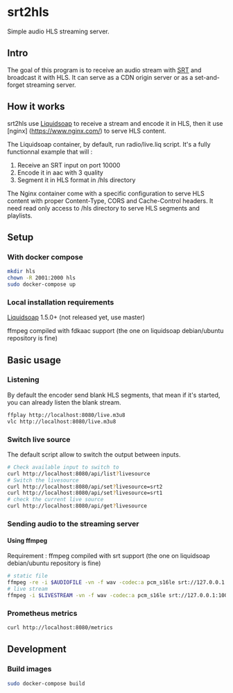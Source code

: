 # srt2hls

Simple audio HLS streaming server.

## Intro

The goal of this program is to receive an audio stream with [SRT](https://github.com/Haivision/srt) and broadcast it with HLS. It can serve as a CDN origin server or as a set-and-forget streaming server.

## How it works

srt2hls use [Liquidsoap](https://www.liquidsoap.info) to receive a stream and encode it in HLS, then it use [nginx] (https://www.nginx.com/) to serve HLS content.

The Liquidsoap container, by default, run radio/live.liq script. It's a fully functionnal example that will :
1. Receive an SRT input on port 10000
2. Encode it in aac with 3 quality
3. Segment it in HLS format in /hls directory

The Nginx container come with a specific configuration to serve HLS content with proper Content-Type, CORS and Cache-Control headers. It need read only access to /hls directory to serve HLS segments and playlists.

## Setup
### With docker compose
```bash
mkdir hls
chown -R 2001:2000 hls
sudo docker-compose up
```

### Local installation requirements

[Liquidsoap](https://www.liquidsoap.info) 1.5.0+ (not released yet, use master)

ffmpeg compiled with fdkaac support (the one on liquidsoap debian/ubuntu repository is fine)


## Basic usage

### Listening
By default the encoder send blank HLS segments, that mean if it's started, you can already listen the blank stream.

```bash
ffplay http://localhost:8080/live.m3u8
vlc http://localhost:8080/live.m3u8
```

### Switch live source

The default script allow to switch the output between inputs.

```bash
# Check available input to switch to
curl http://localhost:8080/api/list?livesource
# Switch the livesource
curl http://localhost:8080/api/set?livesource=srt2
curl http://localhost:8080/api/set?livesource=srt1
# check the current live source
curl http://localhost:8080/api/get?livesource
```

### Sending audio to the streaming server

#### Using ffmpeg
Requirement : ffmpeg compiled with srt support (the one on liquidsoap debian/ubuntu repository is fine)

```bash
# static file
ffmpeg -re -i $AUDIOFILE -vn -f wav -codec:a pcm_s16le srt://127.0.0.1:10000
# live stream
ffmpeg -i $LIVESTREAM -vn -f wav -codec:a pcm_s16le srt://127.0.0.1:10000
```

### Prometheus metrics

```bash
curl http://localhost:8080/metrics
```

## Development

### Build images
```bash
sudo docker-compose build
```
